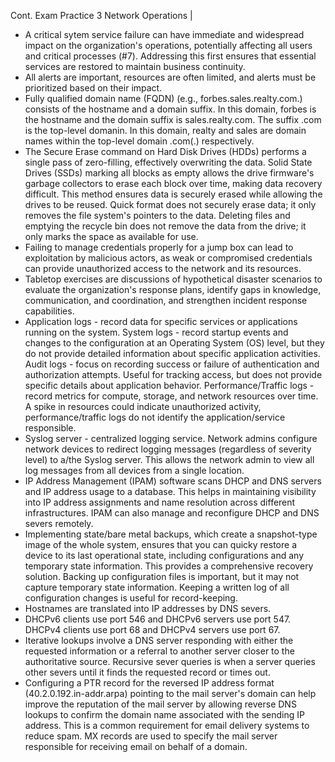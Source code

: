Cont. Exam Practice 3 Network Operations |
- A critical sytem service failure can have immediate and widespread impact on the organization's operations, potentially affecting all users and critical processes (#7). Addressing this first ensures that essential services are restored to maintain business continuity.
- All alerts are important, resources are often limited, and alerts must be prioritized based on their impact.
- Fully qualified domain name (FQDN) (e.g., forbes.sales.realty.com.) consists of the hostname and a domain suffix. In this domain, forbes is the hostname and the domain suffix is sales.realty.com. The suffix .com is the top-level domanin. In this domain, realty and sales are domain names within the top-level domain .com(.) respectively.
- The Secure Erase command on Hard Disk Drives (HDDs) performs a single pass of zero-filling, effectively overwriting the data. Solid State Drives (SSDs) marking all blocks as empty allows the drive firmware's garbage collectors to erase each block over time, making data recovery difficult. This method ensures data is securely erased while allowing the drives to be reused. Quick format does not securely erase data; it only removes the file system's pointers to the data. Deleting files and emptying the recycle bin does not remove the data from the drive; it only marks the space as available for use.
- Failing to manage credentials properly for a jump box can lead to exploitation by malicious actors, as weak or compromised credentials can provide unauthorized access to the network and its resources.
- Tabletop exercises are discussions of hypothetical disaster scenarios to evaluate the organization's response plans, identify gaps in knowledge, communication, and coordination, and strengthen incident response capabilities.
- Application logs - record data for specific services or applications running on the system. System logs - record startup events and changes to the configuration at an Operating System (OS) level, but they do not provide detailed information about specific application activities. Audit logs - focus on recording success or failure of authentication and authorization attempts. Useful for tracking access, but does not provide specific details about application behavior. Performance/Traffic logs - record metrics for compute, storage, and network resources over time. A spike in resources could indicate unauthorized activity, performance/traffic logs do not identify the application/service responsible.
- Syslog server - centralized logging service. Network admins configure network devices to redirect logging messages (regardless of severity level) to a/the Syslog server. This allows the network admin to view all log messages from all devices from a single location.
- IP Address Management (IPAM) software scans DHCP and DNS servers and IP address usage to a database. This helps in maintaining visibility into IP address assignments and name resolution across different infrastructures. IPAM can also manage and reconfigure DHCP and DNS severs remotely.
- Implementing state/bare metal backups, which create a snapshot-type image of the whole system, ensures that you can quicky restore a device to its last operational state, including configurations and any temporary state information. This provides a comprehensive recovery solution. Backing up configuration files is important, but it may not capture temporary state information. Keeping a written log of all configuration changes is useful for record-keeping.
- Hostnames are translated into IP addresses by DNS severs.
- DHCPv6 clients use port 546 and DHCPv6 servers use port 547. DHCPv4 clients use port 68 and DHCPv4 servers use port 67.
- Iterative lookups involve a DNS server responding with either the requested information or a referral to another server closer to the authoritative source. Recursive sever queries is when a server queries other severs until it finds the requested record or times out.
- Configuring a PTR record for the reversed IP address format (40.2.0.192.in-addr.arpa) pointing to the mail server's domain can help improve the reputation of the mail server by allowing reverse DNS lookups to confirm the domain name associated with the sending IP address. This is a common requirement for email delivery systems to reduce spam. MX records are used to specify the mail server responsible for receiving email on behalf of a domain. 
